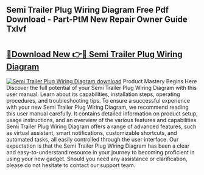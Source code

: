 ## Semi Trailer Plug Wiring Diagram Free Pdf Download - Part-PtM New Repair Owner Guide Txlvf

# <h2><a href="http://dflpmpz.blite.top/?on=Semi+Trailer+Plug+Wiring+Diagram">🔗Download New 👉🔴 Semi Trailer Plug Wiring Diagram</a></h2>

[![Semi Trailer Plug Wiring Diagram download](https://i.imgur.com/lujVjoI.png)](http://dflpmpz.blite.top/?on=Semi+Trailer+Plug+Wiring+Diagram)
Product Mastery Begins Here Discover the full potential of your Semi Trailer Plug Wiring Diagram with this user manual. Learn about its capabilities, installation steps, operating procedures, and troubleshooting tips. To ensure a successful experience with your new Semi Trailer Plug Wiring Diagram, we recommend reading this user manual carefully. It contains detailed information on product setup, usage instructions, and an overview of the various features and capabilities. Semi Trailer Plug Wiring Diagram offers a range of advanced features, such as virtual assistant, smart notifications, customizable shortcuts, and automated tasks, all easily controlled through the user interface. Our expectation is that the Semi Trailer Plug Wiring Diagram has been a clear and easy-to-understand resource in your journey to becoming proficient in using your new gadget. Should you need any assistance or clarification, please do not hesitate to contact our support team.
